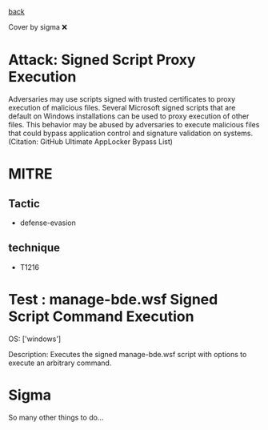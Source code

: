 [back](../index.md)

Cover by sigma :x: 

# Attack: Signed Script Proxy Execution

 Adversaries may use scripts signed with trusted certificates to proxy execution of malicious files. Several Microsoft signed scripts that are default on Windows installations can be used to proxy execution of other files. This behavior may be abused by adversaries to execute malicious files that could bypass application control and signature validation on systems.(Citation: GitHub Ultimate AppLocker Bypass List)

# MITRE
## Tactic
  - defense-evasion

## technique
  - T1216

# Test : manage-bde.wsf Signed Script Command Execution

OS: ['windows']

Description: Executes the signed manage-bde.wsf script with options to execute an arbitrary command.


# Sigma

 So many other things to do...